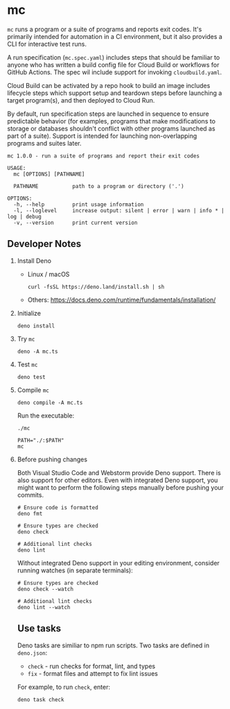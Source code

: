 # mc

`mc` runs a program or a suite of programs and reports exit codes. It's
primarily intended for automation in a CI environment, but it also provides a
CLI for interactive test runs.

A run specification (`mc.spec.yaml`) includes steps that should be familiar to
anyone who has written a build config file for Cloud Build or workflows for
GitHub Actions. The spec wil include support for invoking `cloudbuild.yaml`.

Cloud Build can be activated by a repo hook to build an image includes lifecycle
steps which support setup and teardown steps before launching a target
program(s), and then deployed to Cloud Run.

By default, run specification steps are launched in sequence to ensure
predictable behavior (for examples, programs that make modifications to storage
or databases shouldn't conflict with other programs launched as part of a
suite). Support is intended for launching non-overlapping programs and suites
later.

```
mc 1.0.0 - run a suite of programs and report their exit codes

USAGE:
  mc [OPTIONS] [PATHNAME]

  PATHNAME           path to a program or directory ('.')

OPTIONS:
  -h, --help         print usage information
  -l, --loglevel     increase output: silent | error | warn | info * | log | debug
  -v, --version      print current version
```

## Developer Notes

1. Install Deno

   - Linux / macOS

     ```text
     curl -fsSL https://deno.land/install.sh | sh
     ```

   - Others: https://docs.deno.com/runtime/fundamentals/installation/

2. Initialize

   ```text
   deno install
   ```

3. Try `mc`

   ```text
   deno -A mc.ts
   ```

4. Test `mc`

   ```text
   deno test
   ```

5. Compile `mc`

   ```text
   deno compile -A mc.ts
   ```

   Run the executable:

   ```text
   ./mc
   ```

   ```text
   PATH="./:$PATH"
   mc
   ```

6. Before pushing changes

   Both Visual Studio Code and Webstorm provide Deno support. There is also
   support for other editors. Even with integrated Deno support, you might want
   to perform the following steps manually before pushing your commits.

   ```text
   # Ensure code is formatted
   deno fmt

   # Ensure types are checked
   deno check

   # Additional lint checks
   deno lint
   ```

   Without integrated Deno support in your editing environment, consider running
   watches (in separate terminals):

   ```text
   # Ensure types are checked
   deno check --watch

   # Additional lint checks
   deno lint --watch
   ```

   ## Use tasks

   Deno tasks are similiar to npm run scripts. Two tasks are defined in
   `deno.json`:

   - `check` - run checks for format, lint, and types
   - `fix` - format files and attempt to fix lint issues

   For example, to run `check`, enter:

   ```
   deno task check
   ```
